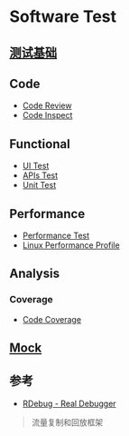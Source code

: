 # Software Test

## [测试基础](Basic/README.md)

## Code 
* [Code Review](CR/README.md)
* [Code Inspect](code-inspect/README.md)

## Functional
* [UI Test]()
* [APIs Test](APIsTest/README.md)
* [Unit Test](unit-test/README.md)

## Performance
* [Performance Test](perf/perf-test/README.md)
* [Linux Performance Profile](perf/Linux/README.md)

## Analysis
### Coverage
* [Code Coverage](code-coverage/README.md)



## [Mock](mock/README.md)

## 参考
* [RDebug - Real Debugger](https://github.com/didi/rdebug)
> 流量复制和回放框架


